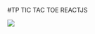 #TP TIC TAC TOE REACTJS


![](https://user-images.githubusercontent.com/77453496/207587210-a69b5c08-0ce6-49f0-bf07-108e577a67a7.gif)
